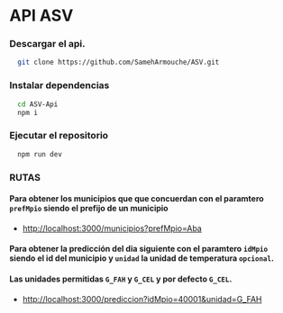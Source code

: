 # API ASV 

### Descargar el api.
```sh
  git clone https://github.com/SamehArmouche/ASV.git
```
### Instalar dependencias
```sh
  cd ASV-Api
  npm i 
```
### Ejecutar el repositorio
```sh
  npm run dev
```

### RUTAS 
#### Para obtener los municipios que que concuerdan con el paramtero `prefMpio` siendo el prefijo de un municipio

- [http://localhost:3000/municipios?prefMpio=Aba](http://localhost:3000/municipios?prefMpio=Aba)


#### Para obtener la predicción del dia siguiente con el paramtero `idMpio` siendo el id del municipio y `unidad` la unidad de temperatura `opcional`.
#### Las unidades permitidas `G_FAH` y `G_CEL` y por defecto `G_CEL`.

- [http://localhost:3000/prediccion?idMpio=40001&unidad=G_FAH](http://localhost:3000/prediccion?idMpio=40001&unidad=G_FAH)

